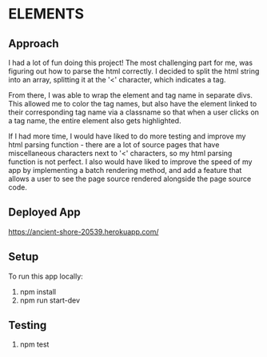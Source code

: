 # ELEMENTS

## Approach
I had a lot of fun doing this project! The most challenging part for me, was figuring out how to parse the html correctly. I decided to split the html string into an array, splitting it at the '<' character, which indicates a tag.

From there, I was able to wrap the element and tag name in separate divs. This allowed me to color the tag names, but also have the element linked to their corresponding tag name via a classname so that when a user clicks on a tag name, the entire element also gets highlighted.

If I had more time, I would have liked to do more testing and improve my html parsing function - there are a lot of source pages that have miscellaneous characters next to '<' characters, so my html parsing function is not perfect. I also would have liked to improve the speed of my app by implementing a batch rendering method, and add a feature that allows a user to see the page source rendered alongside the page source code.

## Deployed App
https://ancient-shore-20539.herokuapp.com/

## Setup
To run this app locally:
1. npm install
2. npm run start-dev

## Testing
1. npm test



